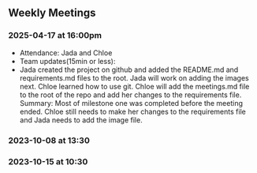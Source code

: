 
## Weekly Meetings
### 2025-04-17 at 16:00pm
- Attendance: Jada and Chloe 
- Team updates(15min or less): 
- Jada created the project on github and added the README.md and requirements.md files to the root. Jada will work on adding the images next.
Chloe learned how to use git. Chloe will add the meetings.md file to the root of the repo and add her changes to the requirements file.
Summary: Most of milestone one was completed before the meeting ended. Chloe still needs to make her changes to the requirements file and Jada needs to add the image file. 

### 2023-10-08 at 13:30
<meeting template would go here>
<only fill in template once you had the meeting>
<see example on the last date>
<use date format YYYY-MM-DD at HH:MM>

### 2023-10-15 at 10:30
<meeting template would go here>
<only fill in template once you had the meeting>

